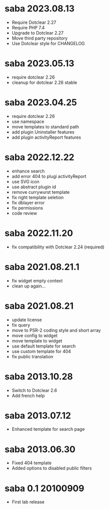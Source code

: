 saba 2023.08.13
===========================================================
* Require Dotclear 2.27
* Require PHP 7.4
* Upgrade to Dotclear 2.27
* Move third party repository
* Use Dotclear style for CHANGELOG

saba 2023.05.13
===========================================================
* require dotclear 2.26
* cleanup for dotclear 2.26 stable

saba 2023.04.25
===========================================================
* require dotclear 2.26
* use namespace
* move templates to standard path
* add plugin Uninstaller features
* add plugin activityReport features

saba 2022.12.22
===========================================================
* enhance search
* add error 404 to plugi activityReport
* use SVG icon
* use abstract plugin id
* remove currywurst template
* fix right template seletion
* fix dblayer error
* fix permissions
* code review

saba 2022.11.20
===========================================================
* fix compatibility with Dotclear 2.24 (required)

saba 2021.08.21.1
===========================================================
* fix widget empty context
* clean up again...

saba 2021.08.21
===========================================================
* update license
* fix query
* move to PSR-2 coding style and short array
* move config to widget
* move template to widget
* use default template for search
* use custom template for 404
* fix public translation

saba 2013.10.28
===========================================================
* Switch to Dotclear 2.6
* Add french help

saba 2013.07.12
===========================================================
* Enhanced template for search page

saba 2013.06.30
===========================================================
* Fixed 404 template
* Added options to disabled public filters

saba 0.1 20100909
===========================================================
* First lab release